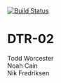 [![Build Status](https://travis-ci.com/csu2017sp314/DTR-02.svg?token=dxhXoxX75B4rdfHCNwss&branch=master)](https://travis-ci.com/csu2017sp314/DTR-02)

# DTR-02

Todd Worcester  
Noah Cain  
Nik Fredriksen
